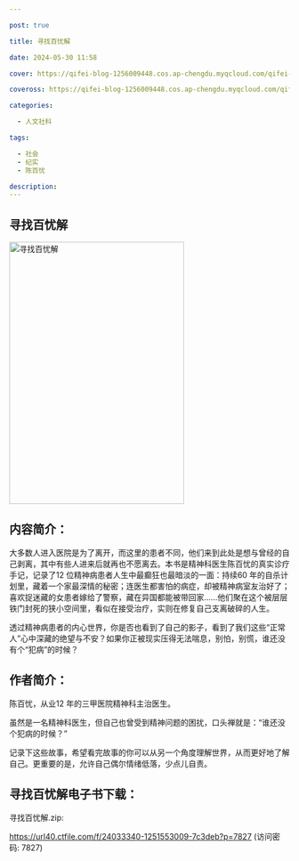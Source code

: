 ```yaml
---

post: true

title: 寻找百忧解

date: 2024-05-30 11:58

cover: https://qifei-blog-1256009448.cos.ap-chengdu.myqcloud.com/qifei-blog/s34415563.jpg

coveross: https://qifei-blog-1256009448.cos.ap-chengdu.myqcloud.com/qifei-blog/s34415563.jpg

categories:

  - 人文社科

tags:

  - 社会
  - 纪实
  - 陈百忧

description:
---
```


## 寻找百忧解

<img alt="寻找百忧解" class="aligncenter loading" data-was-processed="true" decoding="async" fetchpriority="high" height="471" src="https://qifei-blog-1256009448.cos.ap-chengdu.myqcloud.com/qifei-blog/s34415563.jpg" style="cursor: zoom-in;" width="314"/>

## 内容简介：

大多数人进入医院是为了离开，而这里的患者不同，他们来到此处是想与曾经的自己剥离，其中有些人进来后就再也不愿离去。本书是精神科医生陈百忧的真实诊疗手记，记录了12 位精神病患者人生中最癫狂也最暗淡的一面：持续60 年的自杀计划里，藏着一个家最深情的秘密；连医生都害怕的病症，却被精神病室友治好了；喜欢捉迷藏的女患者嫁给了警察，藏在异国都能被带回家……他们聚在这个被层层铁门封死的狭小空间里，看似在接受治疗，实则在修复自己支离破碎的人生。

透过精神病患者的内心世界，你是否也看到了自己的影子，看到了我们这些“正常人”心中深藏的绝望与不安？如果你正被现实压得无法喘息，别怕，别慌，谁还没有个“犯病”的时候？

## 作者简介：

陈百忧，从业12 年的三甲医院精神科主治医生。

虽然是一名精神科医生，但自己也曾受到精神问题的困扰，口头禅就是：“谁还没个犯病的时候？”

记录下这些故事，希望看完故事的你可以从另一个角度理解世界，从而更好地了解自己。更重要的是，允许自己偶尔情绪低落，少点儿自责。

## 寻找百忧解电子书下载：

寻找百忧解.zip: 

https://url40.ctfile.com/f/24033340-1251553009-7c3deb?p=7827 (访问密码: 7827)
